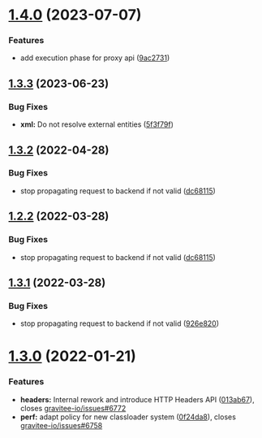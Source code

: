 # [1.4.0](https://github.com/gravitee-io/gravitee-policy-xml-threat-protection/compare/1.3.3...1.4.0) (2023-07-07)


### Features

* add execution phase for proxy api ([9ac2731](https://github.com/gravitee-io/gravitee-policy-xml-threat-protection/commit/9ac27310ac441b4604a7d21438a01333e6d47ddb))

## [1.3.3](https://github.com/gravitee-io/gravitee-policy-xml-threat-protection/compare/1.3.2...1.3.3) (2023-06-23)


### Bug Fixes

* **xml:** Do not resolve external entities ([5f3f79f](https://github.com/gravitee-io/gravitee-policy-xml-threat-protection/commit/5f3f79f3c0e3ea6fee0a5437a4f5388038df0805))

## [1.3.2](https://github.com/gravitee-io/gravitee-policy-xml-threat-protection/compare/1.3.1...1.3.2) (2022-04-28)


### Bug Fixes

* stop propagating request to backend if not valid ([dc68115](https://github.com/gravitee-io/gravitee-policy-xml-threat-protection/commit/dc68115c28ebebc033bf063a82fee6c0d92b0ad1))

## [1.2.2](https://github.com/gravitee-io/gravitee-policy-xml-threat-protection/compare/1.2.1...1.2.2) (2022-03-28)

### Bug Fixes

* stop propagating request to backend if not valid ([dc68115](https://github.com/gravitee-io/gravitee-policy-xml-threat-protection/commit/dc68115c28ebebc033bf063a82fee6c0d92b0ad1))

## [1.3.1](https://github.com/gravitee-io/gravitee-policy-xml-threat-protection/compare/1.3.0...1.3.1) (2022-03-28)

### Bug Fixes

* stop propagating request to backend if not valid ([926e820](https://github.com/gravitee-io/gravitee-policy-xml-threat-protection/commit/926e82068a9e244e525524fbe4f06f64b1c566be))

# [1.3.0](https://github.com/gravitee-io/gravitee-policy-xml-threat-protection/compare/1.2.1...1.3.0) (2022-01-21)


### Features

* **headers:** Internal rework and introduce HTTP Headers API ([013ab67](https://github.com/gravitee-io/gravitee-policy-xml-threat-protection/commit/013ab6707489a819cd1886340394393e98531a1a)), closes [gravitee-io/issues#6772](https://github.com/gravitee-io/issues/issues/6772)
* **perf:** adapt policy for new classloader system ([0f24da8](https://github.com/gravitee-io/gravitee-policy-xml-threat-protection/commit/0f24da855269059d10a6047de32f8913b0da7f40)), closes [gravitee-io/issues#6758](https://github.com/gravitee-io/issues/issues/6758)
